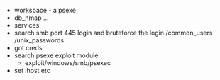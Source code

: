 - workspace - a psexe
- db_nmap ...
- services 
- search smb port 445 login and bruteforce the login /common_users /unix_passwords
- got creds
- search psexe exploit module 
	- exploit/windows/smb/psexec
- set lhost etc 

